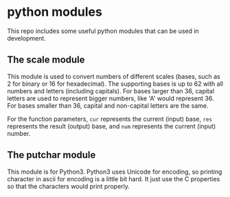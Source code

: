 # python modules
This repo includes some useful python modules that can be used in development.

## The scale module
This module is used to convert numbers of different scales (bases, such as 2 for binary or 16 for hexadecimal). The supporting bases is up to 62 with all numbers and letters (including capitals). For bases larger than 36, capital letters are used to represent bigger numbers, like 'A' would represent 36. For bases smaller than 36, capital and non-capital letters are the same.


For the function parameters, `cur` represents the current (input) base, `res` represents the result (output) base, and `num` represents the current (input) number.

## The putchar module
This module is for Python3. Python3 uses Unicode for encoding, so printing character in ascii for encoding is a little bit hard. It just use the C properties so that the characters would print properly.
